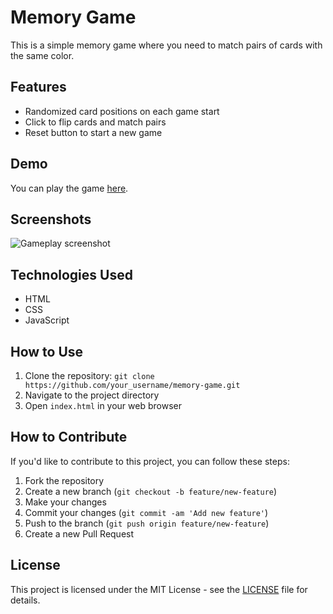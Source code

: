 # Memory Game

This is a simple memory game where you need to match pairs of cards with the same color.

## Features

- Randomized card positions on each game start
- Click to flip cards and match pairs
- Reset button to start a new game

## Demo

You can play the game [here](link_to_your_live_demo).

## Screenshots

![Gameplay screenshot](screenshot.png)

## Technologies Used

- HTML
- CSS
- JavaScript

## How to Use

1. Clone the repository: `git clone https://github.com/your_username/memory-game.git`
2. Navigate to the project directory
3. Open `index.html` in your web browser

## How to Contribute

If you'd like to contribute to this project, you can follow these steps:

1. Fork the repository
2. Create a new branch (`git checkout -b feature/new-feature`)
3. Make your changes
4. Commit your changes (`git commit -am 'Add new feature'`)
5. Push to the branch (`git push origin feature/new-feature`)
6. Create a new Pull Request

## License

This project is licensed under the MIT License - see the [LICENSE](LICENSE) file for details.
